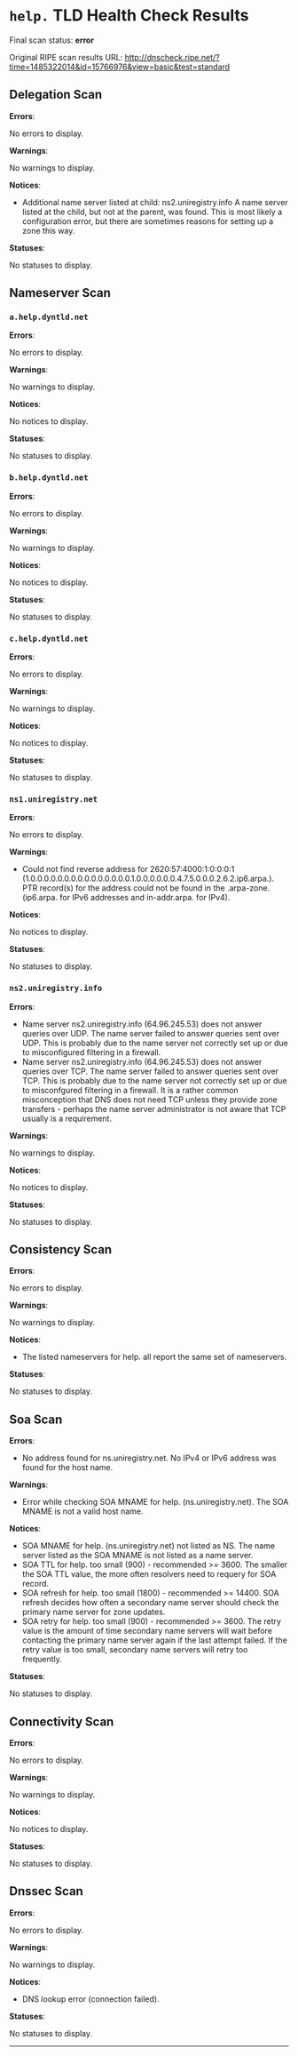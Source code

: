 # `help.` TLD Health Check Results

Final scan status: **error** 

Original RIPE scan results URL: http://dnscheck.ripe.net/?time=1485322014&id=15766976&view=basic&test=standard

## Delegation Scan

**Errors**:

No errors to display.

**Warnings**:

No warnings to display.

**Notices**:

* Additional name server listed at child: ns2.uniregistry.info A name server listed at the child, but not at the parent, was found. This is most likely a configuration error, but there are sometimes reasons for setting up a zone this way.

**Statuses**:

No statuses to display.

## Nameserver Scan

### `a.help.dyntld.net`

**Errors**:

No errors to display.

**Warnings**:

No warnings to display.

**Notices**:

No notices to display.

**Statuses**:

No statuses to display.

### `b.help.dyntld.net`

**Errors**:

No errors to display.

**Warnings**:

No warnings to display.

**Notices**:

No notices to display.

**Statuses**:

No statuses to display.

### `c.help.dyntld.net`

**Errors**:

No errors to display.

**Warnings**:

No warnings to display.

**Notices**:

No notices to display.

**Statuses**:

No statuses to display.

### `ns1.uniregistry.net`

**Errors**:

No errors to display.

**Warnings**:

* Could not find reverse address for 2620:57:4000:1:0:0:0:1 (1.0.0.0.0.0.0.0.0.0.0.0.0.0.0.0.1.0.0.0.0.0.0.4.7.5.0.0.0.2.6.2.ip6.arpa.). PTR record(s) for the address could not be found in the .arpa-zone. (ip6.arpa. for IPv6 addresses and in-addr.arpa. for IPv4).

**Notices**:

No notices to display.

**Statuses**:

No statuses to display.

### `ns2.uniregistry.info`

**Errors**:

* Name server ns2.uniregistry.info (64.96.245.53) does not answer queries over UDP. The name server failed to answer queries sent over UDP.  This is probably due to the name server not correctly set up or due to misconfigured filtering in a firewall.
* Name server ns2.uniregistry.info (64.96.245.53) does not answer queries over TCP. The name server failed to answer queries sent over TCP.  This is probably due to the name server not correctly set up or due to misconfgured filtering in a firewall. It is a rather common misconception that DNS does not need TCP unless they provide zone transfers - perhaps the name server administrator is not aware that TCP usually is a requirement.

**Warnings**:

No warnings to display.

**Notices**:

No notices to display.

**Statuses**:

No statuses to display.

## Consistency Scan

**Errors**:

No errors to display.

**Warnings**:

No warnings to display.

**Notices**:

* The listed nameservers for help. all report the same set of nameservers.

**Statuses**:

No statuses to display.

## Soa Scan

**Errors**:

* No address found for ns.uniregistry.net. No IPv4 or IPv6 address was found for the host name.

**Warnings**:

* Error while checking SOA MNAME for help. (ns.uniregistry.net). The SOA MNAME is not a valid host name.

**Notices**:

* SOA MNAME for help. (ns.uniregistry.net) not listed as NS. The name server listed as the SOA MNAME is not listed as a name server.
* SOA TTL for help. too small (900) - recommended >= 3600. The smaller the SOA TTL value, the more often resolvers need to requery for SOA record.
* SOA refresh for help. too small (1800) - recommended >= 14400. SOA refresh decides how often a secondary name server should check the primary name server for zone updates.
* SOA retry for help. too small (900) - recommended >= 3600. The retry value is the amount of time secondary name servers will wait before contacting the primary name server again if the last attempt failed. If the retry value is too small, secondary name servers will retry too frequently.

**Statuses**:

No statuses to display.

## Connectivity Scan

**Errors**:

No errors to display.

**Warnings**:

No warnings to display.

**Notices**:

No notices to display.

**Statuses**:

No statuses to display.

## Dnssec Scan

**Errors**:

No errors to display.

**Warnings**:

No warnings to display.

**Notices**:

* DNS lookup error (connection failed).

**Statuses**:

No statuses to display.


---
